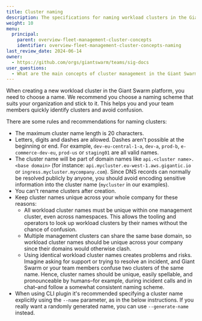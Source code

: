 ```yaml
---
title: Cluster naming
description: The specifications for naming workload clusters in the Giant Swarm platform.
weight: 10
menu:
  principal:
    parent: overview-fleet-management-cluster-concepts
    identifier: overview-fleet-management-cluster-concepts-naming
last_review_date: 2024-06-14
owner:
  - https://github.com/orgs/giantswarm/teams/sig-docs
user_questions:
  - What are the main concepts of cluster management in the Giant Swarm platform?
---
```


When creating a new workload cluster in the Giant Swarm platform, you need to choose a name. We recommend you choose a naming scheme that suits your organization and stick to it. This helps you and your team members quickly identify clusters and avoid confusion.

There are some rules and recommendations for naming clusters:

- The maximum cluster name length is 20 characters.
- Letters, digits and dashes are allowed. Dashes aren't possible at the beginning or end. For example, `dev-eu-central-1-a`, `dev-a`, `prod-b`, `e-commerce-dev-eu`, `prod-us` or `staging01` are all valid names.
- The cluster name will be part of domain names like `api.<cluster name>.<base domain>` (for instance: `api.mycluster.eu-west-1.aws.gigantic.io` or `ingress.mycluster.mycompany.com`). Since DNS records can normally be resolved publicly by anyone, you should avoid encoding sensitive information into the cluster name (`mycluster` in our examples).
- You can't rename clusters after creation.
- Keep cluster names unique across your whole company for these reasons:
    - All workload cluster names must be unique within one management cluster, even across namespaces. This allows the tooling and operators to look up workload clusters by their names without the chance of confusion.
    - Multiple management clusters can share the same base domain, so workload cluster names should be unique across your company since their domains would otherwise clash.
    - Using identical workload cluster names creates problems and risks. Imagine asking for support or trying to resolve an incident, and Giant Swarm or your team members confuse two clusters of the same name. Hence, cluster names should be unique, easily spellable, and pronounceable by humans–for example, during incident calls and in chat–and follow a somewhat consistent naming scheme.
- When using CLI plugin it's recommended specifying a cluster name explicitly using the `--name` parameter, as in the below instructions. If you really want a randomly generated name, you can use `--generate-name` instead.
